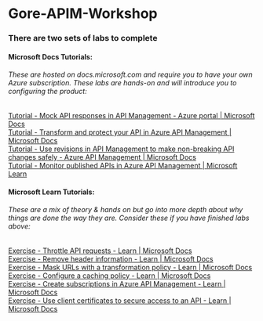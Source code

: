 # Gore-APIM-Workshop

### There are two sets of labs to complete
#### Microsoft Docs Tutorials:
###### These are hosted on docs.microsoft.com and require you to have your own Azure subscription. These labs are hands-on and will introduce you to configuring the product:
<a href="https://learn.microsoft.com/en-us/azure/api-management/mock-api-responses?tabs=azure-portal">Tutorial - Mock API responses in API Management - Azure portal | Microsoft Docs</a><br>
<a href="https://learn.microsoft.com/en-us/azure/api-management/transform-api">Tutorial - Transform and protect your API in Azure API Management | Microsoft Docs</a><br>
<a href="https://learn.microsoft.com/en-us/azure/api-management/api-management-get-started-revise-api?tabs=azure-portal">Tutorial - Use revisions in API Management to make non-breaking API changes safely - Azure API Management | Microsoft Docs</a><br>
<a href="https://learn.microsoft.com/en-us/azure/api-management/api-management-howto-use-azure-monitor">Tutorial - Monitor published APIs in Azure API Management | Microsoft Learn</a><br>

#### Microsoft Learn Tutorials:
###### These are a mix of theory & hands on but go into more depth about why things are done the way they are. Consider these if you have finished labs above:
<a href="https://learn.microsoft.com/en-us/training/modules/protect-apis-on-api-management/7-exercise-rate-limit-policy">Exercise - Throttle API requests - Learn | Microsoft Docs</a><br>
<a href="https://learn.microsoft.com/en-us/training/modules/protect-apis-on-api-management/3-exercise-remove-header">Exercise - Remove header information - Learn | Microsoft Docs</a><br>
<a href="https://learn.microsoft.com/en-us/training/modules/protect-apis-on-api-management/5-exercise-hide-url">Exercise - Mask URLs with a transformation policy - Learn | Microsoft Docs</a><br>
<a href="https://learn.microsoft.com/en-us/training/modules/improve-api-performance-with-apim-caching-policy/5-exercise-configure-a-caching-policy">Exercise - Configure a caching policy - Learn | Microsoft Docs</a><br>
<a href="https://learn.microsoft.com/en-us/training/modules/control-authentication-with-apim/3-exercise-create-subscriptions-in-apim">Exercise - Create subscriptions in Azure API Management - Learn | Microsoft Docs</a><br>
<a href="https://learn.microsoft.com/en-us/training/modules/control-authentication-with-apim/5-exercise-secure-access-client-certs">Exercise - Use client certificates to secure access to an API - Learn | Microsoft Docs</a><br>


